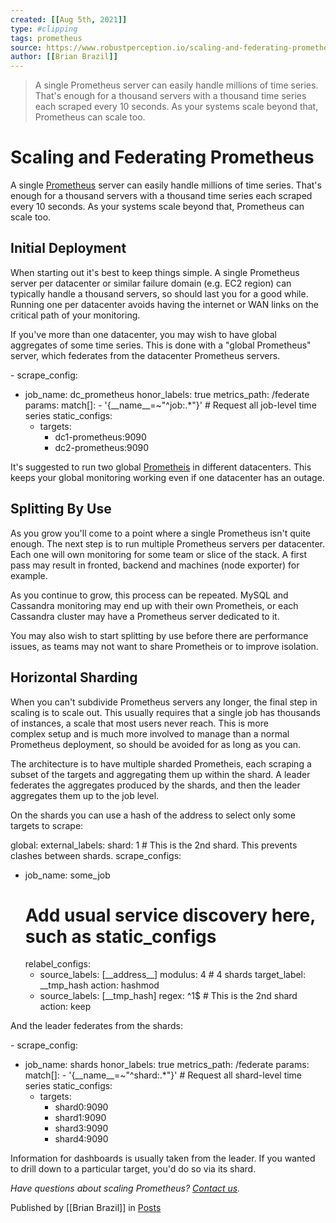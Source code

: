 ```yaml
---
created: [[Aug 5th, 2021]]
type: #clipping
tags: prometheus 
source: https://www.robustperception.io/scaling-and-federating-prometheus
author: [[Brian Brazil]] 
---
```

> A single Prometheus server can easily handle millions of time series. That's enough for a thousand servers with a thousand time series each scraped every 10 seconds. As your systems scale beyond that, Prometheus can scale too.

# Scaling and Federating Prometheus


A single [Prometheus](https://prometheus.io/) server can easily handle millions of time series. That's enough for a thousand servers with a thousand time series each scraped every 10 seconds. As your systems scale beyond that, Prometheus can scale too.

## Initial Deployment

When starting out it's best to keep things simple. A single Prometheus server per datacenter or similar failure domain (e.g. EC2 region) can typically handle a thousand servers, so should last you for a good while. Running one per datacenter avoids having the internet or WAN links on the critical path of your monitoring.

If you've more than one datacenter, you may wish to have global aggregates of some time series. This is done with a "global Prometheus" server, which federates from the datacenter Prometheus servers.

\- scrape\_config:
  - job\_name: dc\_prometheus
    honor\_labels: true
    metrics\_path: /federate
    params:
      match\[\]:
        - '{\_\_name\_\_=~"^job:.\*"}'   # Request all job-level time series
    static\_configs:
      - targets:
        - dc1-prometheus:9090
        - dc2-prometheus:9090

It's suggested to run two global [Prometheis](http://prometheus.io/docs/introduction/faq/#what-is-the-plural-of-prometheus) in different datacenters. This keeps your global monitoring working even if one datacenter has an outage.

## Splitting By Use

As you grow you'll come to a point where a single Prometheus isn't quite enough. The next step is to run multiple Prometheus servers per datacenter. Each one will own monitoring for some team or slice of the stack. A first pass may result in fronted, backend and machines (node exporter) for example.

As you continue to grow, this process can be repeated. MySQL and Cassandra monitoring may end up with their own Prometheis, or each Cassandra cluster may have a Prometheus server dedicated to it.

You may also wish to start splitting by use before there are performance issues, as teams may not want to share Prometheis or to improve isolation.

## Horizontal Sharding

When you can't subdivide Prometheus servers any longer, the final step in scaling is to scale out. This usually requires that a single job has thousands of instances, a scale that most users never reach. This is more complex setup and is much more involved to manage than a normal Prometheus deployment, so should be avoided for as long as you can.

The architecture is to have multiple sharded Prometheis, each scraping a subset of the targets and aggregating them up within the shard. A leader federates the aggregates produced by the shards, and then the leader aggregates them up to the job level.

On the shards you can use a hash of the address to select only some targets to scrape:

global:
  external\_labels:
    shard: 1  # This is the 2nd shard. This prevents clashes between shards.
scrape\_configs:
  - job\_name: some\_job
    # Add usual service discovery here, such as static\_configs
    relabel\_configs:
    - source\_labels: \[\_\_address\_\_\]
      modulus:       4    # 4 shards
      target\_label:  \_\_tmp\_hash
      action:        hashmod
    - source\_labels: \[\_\_tmp\_hash\]
      regex:         ^1$  # This is the 2nd shard
      action:        keep

And the leader federates from the shards:

\- scrape\_config:
  - job\_name: shards
    honor\_labels: true
    metrics\_path: /federate
    params:
      match\[\]:
        - '{\_\_name\_\_=~"^shard:.\*"}'   # Request all shard-level time series
    static\_configs:
      - targets:
        - shard0:9090
        - shard1:9090
        - shard3:9090
        - shard4:9090

Information for dashboards is usually taken from the leader. If you wanted to drill down to a particular target, you'd do so via its shard.

_Have questions about scaling Prometheus? [Contact us](mailto:prometheus@robustperception.io)._

Published by [[Brian Brazil]] in [Posts](https://www.robustperception.io/category/posts)
